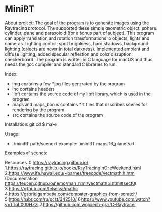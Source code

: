 # MiniRT

About project: 
The goal of the program is to generate images using the Raytracing protocol. 
The supported these simple geometric object: sphere, cylinder, plane and paraboloid (for a bonus part of subject).
This program can apply translation and rotation transformations to objects, lights and cameras. Lighting control: spot brightness, hard shadows, background lighting (objects are never in total darkness). Implemented ambient and diffuse lighting, added specular reflection and color disruption: checkerboard.
The program is written in C language for macOS and thus needs the gcc compiler and standard C libraries to run.

Index: 
- img contains a few *.jpg files generated by the program
- inc contains headers 
- libft contains the source code of my libft library, which is used in the program
- maps and maps_bonus contains *.rt files that describes scenes for rendering by the program
- src contains the source code of the program

Installation:
git
cd 
$ make

Usage:
- ./miniRT path/scene.rt
example:
    ./miniRT maps/16_planets.rt

Examples of scenes:


Resources:
0.https://raytracing.github.io/
1.https://raytracing.github.io/books/RayTracingInOneWeekend.html
2.https://www.ifa.hawaii.edu/~barnes/treecode/vectmath.h.html (Documentation https://teuben.github.io/nemo/man_html/vectmath.3.html#sect0)
3.https://github.com/felselva/mathc
4.https://gabrielgambetta.com/computer-graphics-from-scratch/
5.https://habr.com/ru/post/342510/ 
6.https://www.youtube.com/watch?v=TTqLX0OHZzI
7.https://github.com/wojciech-graj/C-Raytracer

